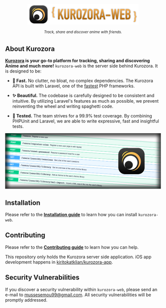 <p align="center"><img src=".github/repo-logo.png"></p>

<p align="center">
    <sup><em>Track, share and discover anime with friends.</em></sup>
</p>

## About Kurozora

**[Kurozora](https://kurozora.app/) is your go-to platform for tracking, sharing and discovering Anime and much more!** `kurozora-web` is the server side behind Kurozora. It is designed to be:

* **💨 Fast.** No clutter, no bloat, no complex dependencies. The Kurozora API is built with Laravel, one of the [fastest](http://www.phpbenchmarks.com/en/benchmark/laravel/5.8) PHP frameworks.

* **✨ Beautiful.** The codebase is carefully designed to be consistent and intuitive. By utilizing Laravel's features as much as possible, we prevent reinventing the wheel and writing spaghetti code.

* **🧪 Tested.** The team strives for a 99.9% test coverage. By combining PHPUnit and Laravel, we are able to write expressive, fast and insightful tests.

![screenshot](.github/repo-banner.png)

## Installation

Please refer to the **[Installation guide](INSTALLATION.md)** to learn how you can install `kurozora-web`.

## Contributing

Please refer to the **[Contributing guide](CONTRIBUTING.md)** to learn how you can help.

This repository only holds the Kurozora server side application. iOS app development happens in [kiritokatklian/kurozora-app](https://github.com/kiritokatklian/kurozora-app).

## Security Vulnerabilities

If you discover a security vulnerability within `kurozora-web`, please send an e-mail to [mussesemou99@gmail.com](mailto:mussesemou99@gmail.com). All security vulnerabilities will be promptly addressed.

